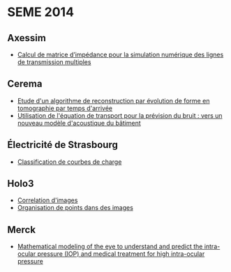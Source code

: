 SEME 2014
=========

Axessim
-------

 - [Calcul de matrice d’impédance pour la simulation numérique des lignes de transmission multiples](axessim-1.md)

Cerema
------

 - [Etude d'un algorithme de reconstruction par évolution de forme en tomographie par temps d'arrivée](cerema-1.md)
 - [Utilisation de l'équation de transport pour la prévision du bruit : vers un nouveau modèle d'acoustique du bâtiment](cerema-2.md)

Électricité de Strasbourg
-------------------------

 - [Classification de courbes de charge](eds.md)

Holo3
-----

 - [Correlation d'images](holo3-1.md)
 - [Organisation de points dans des images](holo3-2.md)


Merck
-----

 - [Mathematical modeling of the eye to understand and predict the intra-ocular pressure (IOP) and medical treatment for high intra-ocular pressure](merck.md)
